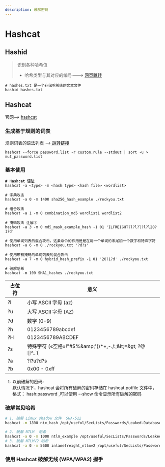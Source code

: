 ```yaml
---
description: 破解密码
---
```


# Hashcat

## Hashid

> 识别各种哈希值
>
> * 哈希类型与其对应的编号---> [网页跳转](https://hashcat.net/wiki/doku.php?id=example\_hashes)

```shell
# hashes.txt 是一个存储哈希值的文本文件
hashid hashes.txt
```

## Hashcat

官网--> [hashcat](https://hashcat.net/hashcat/)

### 生成基于规则的词表

规则词表的语法列表 -->[ 跳转链接](https://hashcat.net/wiki/doku.php?id=rule\_based\_attack)

```
hashcat --force password.list -r custom.rule --stdout | sort -u > mut_password.list
```

### 基本使用

<pre class="language-shell"><code class="lang-shell"><strong># Hashcat 语法
</strong>hashcat -a &#x3C;type> -m &#x3C;hash type> &#x3C;hash file> &#x3C;wordlist>

# 字典攻击
hashcat -a 0 -m 1400 sha256_hash_example ./rockyou.txt

# 组合攻击
hashcat -a 1 -m 0 combination_md5 wordlist1 wordlist2

# 掩码攻击 注解①
hashcat -a 3 -m 0 md5_mask_example_hash -1 01 'ILFREIGHT?l?l?l?l?l20?1?d'

# 使用单词列表的混合攻击，这条命令的作用是是在每一个单词的末尾加一个数字和特殊字符
hashcat -a 6 -m 0 ./rockyou.txt '?d?s'

# 使用带有掩码的单词列表的混合攻击
hashcat -a 7 -m 0 hybrid_hash_prefix -1 01 '20?1?d' ./rockyou.txt

# 破解哈希
hashcat -m 100 SHA1_hashes ./rockyou.txt</code></pre>

| 占位符 | 意义                                                        |
| --- | --------------------------------------------------------- |
| ?l  | 小写 ASCII 字母 (az)                                          |
| ?u  | 大写 ASCII 字母 (AZ)                                          |
| ?d  | 数字 (0-9)                                                  |
| ?h  | 0123456789abcdef                                          |
| ?H  | 0123456789ABCDEF                                          |
| ?s  | 特殊字符 («空格»!"#$%\&amp;'()\*+,-./:;\&lt;=\&gt; ?@ \[]^\_\`{ |
| ?a  | ?l?u?d?s                                                  |
| ?b  | 0x00 - 0xff                                               |

1. 以前破解的密码: \
   默认情况下，hashcat 会将所有破解的密码存储在 hashcat.potfile 文件中，格式： hash:password ,可以使用 --show 命令显示所有破解的密码

### 破解常见哈希

```bash
# 1. 破解 Linux shadow 文件  SHA-512
hashcat -m 1800 nix_hash /opt/useful/SecLists/Passwords/Leaked-Databases/rockyou.txt

# 2. 破解 NTLM  哈希
hashcat -a 0 -m 1000 ntlm_example /opt/useful/SecLists/Passwords/Leaked-Databases/rockyou.txt
# 3. 破解 NTLMV2 哈希
hashcat -a 0 -m 5600 inlanefreight_ntlmv2 /opt/useful/SecLists/Passwords/Leaked-Databases/rockyou.txt
```

### 使用 Hashcat 破解无线 (WPA/WPA2) 握手

